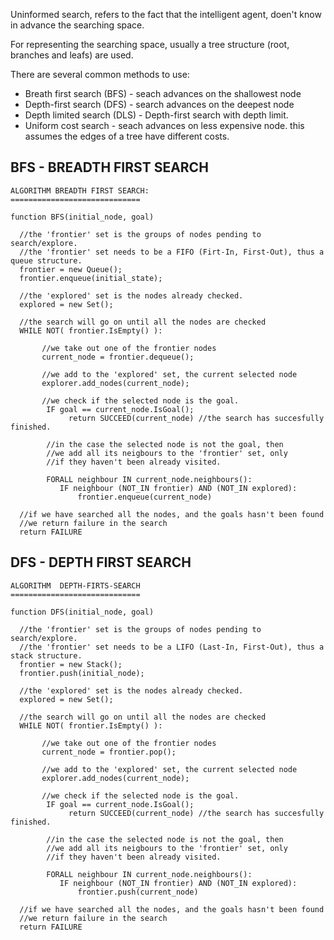 

Uninformed search, refers to the fact that the intelligent agent, doen't know in advance the searching space. 

For representing the searching space, usually a tree structure (root, branches and leafs) are used.

There are several common methods to use:

- Breath first search (BFS) - seach advances on the shallowest node
- Depth-first search (DFS) - search advances on the deepest node
- Depth limited search (DLS) - Depth-first search with depth limit. 
- Uniform cost search - seach advances on less expensive node. this assumes the edges of a tree have different costs.

## BFS - BREADTH FIRST SEARCH

```
ALGORITHM BREADTH FIRST SEARCH:
=============================

function BFS(initial_node, goal)

  //the 'frontier' set is the groups of nodes pending to search/explore.
  //the 'frontier' set needs to be a FIFO (Firt-In, First-Out), thus a queue structure.
  frontier = new Queue();
  frontier.enqueue(initial_state);
  
  //the 'explored' set is the nodes already checked.
  explored = new Set();
  
  //the search will go on until all the nodes are checked
  WHILE NOT( frontier.IsEmpty() ):
  
       //we take out one of the frontier nodes
       current_node = frontier.dequeue();
       
       //we add to the 'explored' set, the current selected node
       explorer.add_nodes(current_node);
       
       //we check if the selected node is the goal.
        IF goal == current_node.IsGoal();
             return SUCCEED(current_node) //the search has succesfully finished.
             
        //in the case the selected node is not the goal, then
        //we add all its neigbours to the 'frontier' set, only
        //if they haven't been already visited.
        
        FORALL neighbour IN current_node.neighbours():
           IF neighbour (NOT_IN frontier) AND (NOT_IN explored):
               frontier.enqueue(current_node)

  //if we have searched all the nodes, and the goals hasn't been found
  //we return failure in the search
  return FAILURE
```

## DFS - DEPTH FIRST SEARCH


```
ALGORITHM  DEPTH-FIRTS-SEARCH
=============================

function DFS(initial_node, goal)

  //the 'frontier' set is the groups of nodes pending to search/explore.
  //the 'frontier' set needs to be a LIFO (Last-In, First-Out), thus a stack structure.
  frontier = new Stack();
  frontier.push(initial_node);
  
  //the 'explored' set is the nodes already checked.
  explored = new Set();
  
  //the search will go on until all the nodes are checked
  WHILE NOT( frontier.IsEmpty() ):
  
       //we take out one of the frontier nodes
       current_node = frontier.pop();
       
       //we add to the 'explored' set, the current selected node
       explorer.add_nodes(current_node);
       
       //we check if the selected node is the goal.
        IF goal == current_node.IsGoal();
             return SUCCEED(current_node) //the search has succesfully finished.
             
        //in the case the selected node is not the goal, then
        //we add all its neigbours to the 'frontier' set, only
        //if they haven't been already visited.
        
        FORALL neighbour IN current_node.neighbours():
           IF neighbour (NOT_IN frontier) AND (NOT_IN explored):
               frontier.push(current_node)

  //if we have searched all the nodes, and the goals hasn't been found
  //we return failure in the search
  return FAILURE
```
